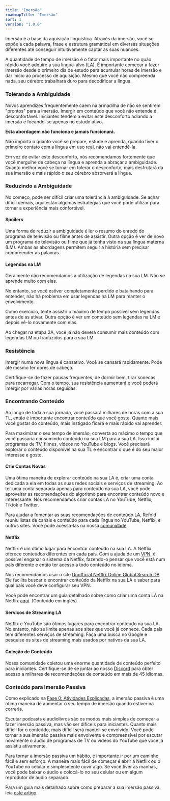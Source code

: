 ```yaml
---
title: "Imersão"
roadmapTitle: "Imersão"
sort: 1
version: "1.0.0"
---
```


Imersão é a base da aquisição linguística. Através da imersão, você se expõe a cada palavra, frase e estrutura gramatical em diversas situações diferentes até conseguir intuitivamente captar as suas nuances.

A quantidade de tempo de imersão é o fator mais importante no quão rápido você adquire a sua língua-alvo (LA). É importante começar a fazer imersão desde o primeiro dia de estudo para acumular horas de imersão e dar início ao processo de aquisição. Mesmo que você não compreenda nada, seu cérebro trabalhará duro para decodificar a língua.

### Tolerando a Ambiguidade
Novos aprendizes frequentemente caem na armadilha de não se sentirem "prontos" para a imersão. Imergir em conteúdo que você não entende é desconfortável. Iniciantes tendem a evitar este desconforto adiando a imersão e focando-se apenas no estudo ativo.

**Esta abordagem não funciona e jamais funcionará.**

Não importa o quanto você se prepare, estude e aprenda, quando tiver o primeiro contato com a língua em uso real, não vai entendê-la.

Em vez de evitar este desconforto, nós recomendamos fortemente que você mergulhe de cabeça na língua e aprenda a abraçar a ambiguidade. Quanto melhor você se tornar em tolerar o desconforto, mais desfrutará da sua imersão e mais rápido o seu cérebro absorverá a língua.

### Reduzindo a Ambiguidade
No começo, pode ser difícil criar uma tolerância à ambiguidade. Se achar difícil demais, aqui estão algumas estratégias que você pode utilizar para tornar a experiência mais confortável.

#### Spoilers
Uma forma de reduzir a ambiguidade é ler o resumo do enredo do programa de televisão ou filme antes de assistir. Outra opção é ver de novo um programa de televisão ou filme que já tenha visto na sua língua materna (LM). Ambas as abordagens permitem seguir a história sem precisar compreender as palavras.

#### Legendas na LM
Geralmente não recomendamos a utilização de legendas na sua LM. Não se aprende muito com elas.

No entanto, se você estiver completamente perdido e batalhando para entender, não há problema em usar legendas na LM para manter o envolvimento.

Como exercício, tente assistir o máximo de tempo possível sem legendas antes de as ativar. Outra opção é ver um conteúdo sem legendas na LM e depois vê-lo novamente com elas.

Ao chegar na etapa 2A, você já não deverá consumir mais conteúdo com legendas LM ou traduzidos para a sua LM.

### Resistência
Imergir numa nova língua é cansativo. Você se cansará rapidamente. Pode até mesmo ter dores de cabeça.

Certifique-se de fazer pausas frequentes, de dormir bem, tirar sonecas para recarregar. Com o tempo, sua resistência aumentará e você poderá imergir por várias horas seguidas.

### Encontrando Conteúdo
Ao longo de toda a sua jornada, você passará milhares de horas com a sua TL, então é importante encontrar conteúdo que você goste. Quanto mais você gostar do conteúdo, mais instigado ficará e mais rápido vai aprender.

Para maximizar o seu tempo de imersão, converta ao máximo o tempo que você passaria consumindo conteúdo na sua LM para a sua LA. Isso inclui programas de TV, filmes, vídeos no YouTube e blogs. Você precisará explorar o conteúdo disponível na sua TL e encontrar o que é do seu maior interesse e gosto.

#### Crie Contas Novas
Uma ótima maneira de explorar conteúdo na sua LA é, criar uma conta dedicada a ela em todas as suas redes sociais e serviços de streaming. Ao ter uma conta separada apenas para conteúdo na sua LA, você pode aproveitar as recomendações do algoritmo para encontrar conteúdo novo e interessante. Nós recomendamos criar contas LA no YouTube, Netflix, Tiktok e Twitter.

Para ajudar a fomentar as suas recomendações de conteúdo LA, Refold reuniu listas de canais e conteúdo para cada língua no YouTube, Netflix, e outros sites. Você pode acessá-las na nossa [comunidade][join-link].

#### Netflix
Netflix é um ótimo lugar para encontrar conteúdo na sua LA. A Netflix oferece conteúdos diferentes em cada país. Com a ajuda de um [VPN][nord-vpn], é possível enganar o sistema da Netflix, fazendo-o pensar que você está num país diferente e então ter acesso a todo conteúdo no idioma.

Nós recomendamos usar o site [Unofficial Netflix Online Global Search DB][unogs]. Ele facilita buscar e encontrar conteúdo da Netflix na sua LA e saber para qual país você deve configurar seu VPN.

Você pode encontrar um guia detalhado sobre como criar uma conta LA na Netflix [aqui][netflix-tutorial]. (Conteúdo em inglês).

#### Serviços de Streaming LA
Netflix e YouTube são ótimos lugares para encontrar conteúdo na sua LA. No entanto, não se limite apenas aos sites que você já conhece. Cada país tem diferentes serviços de streaming. Faça uma busca no Google e pesquise os sites de streaming mais usados por nativos da sua LA.

#### Coleção de Conteúdo
Nossa comunidade coletou uma enorme quantidade de conteúdo perfeito para iniciantes. Certifique-se de se juntar ao nosso [Discord][join-link] para obter acesso a milhares de recomendações de conteúdo em mais de 45 idiomas.

### Conteúdo para Imersão Passiva
Como explicado na [Fase 0: Atividades Explicadas][stage-0-activities-explained], a imersão passiva é uma ótima maneira de aumentar o seu tempo de imersão quando estiver na correria.

Escutar podcasts e audiolivros são os modos mais simples de começar a fazer imersão passiva, mas vão ser difíceis para iniciantes. Quanto mais difícil for o conteúdo, mais difícil será manter-se envolvido. Você pode tornar a sua imersão passiva mais envolvente e compreensível por escutar novamente o áudio de programas de TV ou vídeos do YouTube que você já assistiu ativamente.

Para tornar a imersão passiva um hábito, é importante ir por um caminho fácil e sem esforço. A maneira mais fácil de começar é abrir a Netflix ou o YouTube no celular e simplesmente ouvir algo. Se você tiver as manhas, você pode baixar o áudio e colocá-lo no seu celular ou em algum reprodutor de áudio separado.

Para um guia mais detalhado sobre como preparar a sua imersão passiva, leia [este artigo][passive-listening-detailed].

[join-link]: /join

[join-link]: /join
[nord-vpn]: https://go.nordvpn.net/aff_c?offer_id=15&aff_id=54960&url_id=902
[netflix-tutorial]: https://www.lindsaydoeslanguages.com/the-ultimate-guide-to-netflix-for-language-learning/
[unogs]: https://unogs.com/
[stage-0-activities-explained]: /simplified/stage-0/a/activities-explained
[passive-listening-detailed]: /roadmap/stage-1/a/passive-listening#Make-Listening-Easy
